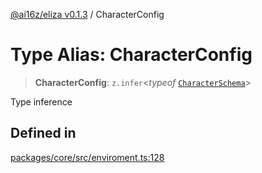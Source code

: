 [@ai16z/eliza v0.1.3](../index.md) / CharacterConfig

# Type Alias: CharacterConfig

> **CharacterConfig**: `z.infer`\<*typeof* [`CharacterSchema`](../variables/CharacterSchema.md)\>

Type inference

## Defined in

[packages/core/src/enviroment.ts:128](https://github.com/ai16z/eliza/blob/main/packages/core/src/enviroment.ts#L128)
